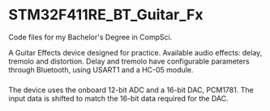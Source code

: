 # STM32F411RE_BT_Guitar_Fx
Code files for my Bachelor's Degree in CompSci.

A Guitar Effects device designed for practice. 
Available audio effects: delay, tremolo and distortion. 
Delay and tremolo have configurable parameters through Bluetooth, using USART1 and a HC-05 module.

###

The device uses the onboard 12-bit ADC and a 16-bit DAC, PCM1781. The input data is shifted to match the 16-bit data required for the DAC.
